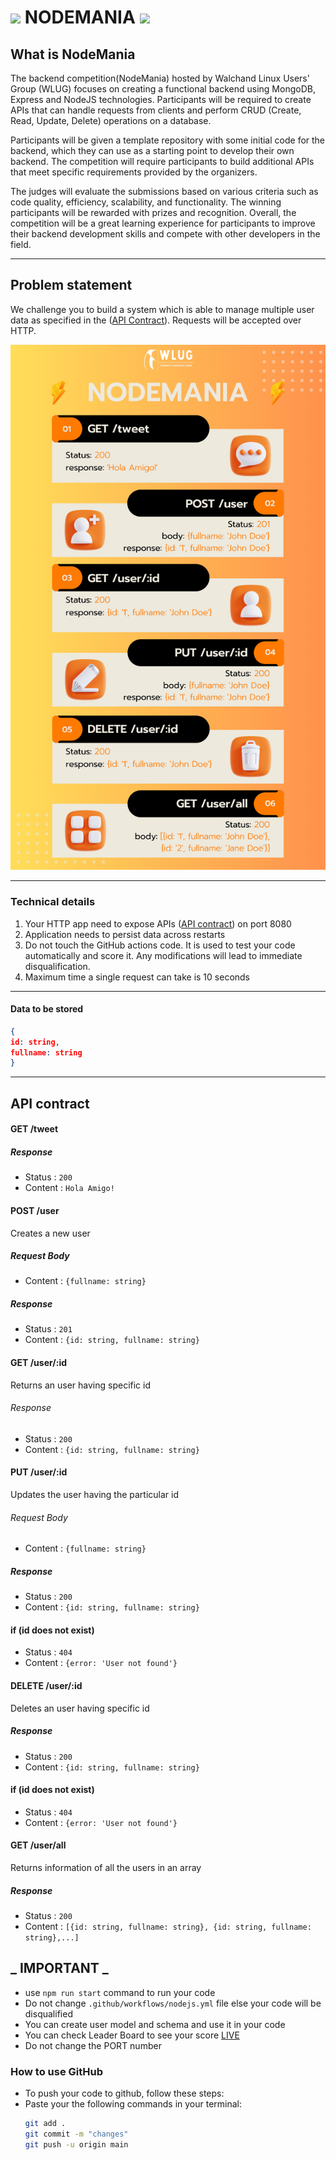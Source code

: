 <div>
  <h1> <img src="https://res.cloudinary.com/ravikjha7/image/upload/v1682837647/Tweet_hzikla.png" width="17"/> NODEMANIA <img src="https://res.cloudinary.com/ravikjha7/image/upload/v1682837647/Tweet_hzikla.png" width="17"/></h1>
</div>

## What is NodeMania

The backend competition(NodeMania) hosted by Walchand Linux Users' Group (WLUG) focuses on creating a functional backend using MongoDB, Express and NodeJS technologies. Participants will be required to create APIs that can handle requests from clients and perform CRUD (Create, Read, Update, Delete) operations on a database.

Participants will be given a template repository with some initial code for the backend, which they can use as a starting point to develop their own backend. The competition will require participants to build additional APIs that meet specific requirements provided by the organizers.

The judges will evaluate the submissions based on various criteria such as code quality, efficiency, scalability, and functionality. The winning participants will be rewarded with prizes and recognition. Overall, the competition will be a great learning experience for participants to improve their backend development skills and compete with other developers in the field.

---

## Problem statement

We challenge you to build a system which is able to manage multiple user data as specified in the ([API Contract](#api-contract)). Requests will be accepted over HTTP.

![NodeMania Guide](https://github.com/Walchand-Linux-Users-Group/TechnoGameQue/blob/main/assets/NodeMania.png)

---

### Technical details

1. Your HTTP app need to expose APIs ([API contract](#api-contract)) on port 8080
2. Application needs to persist data across restarts
3. Do not touch the GitHub actions code. It is used to test your code automatically and score it. Any modifications will lead to immediate disqualification.
4. Maximum time a single request can take is 10 seconds

---

#### Data to be stored

```json
{
id: string,
fullname: string
}
```

---

## API contract

#### GET /tweet

##### Response

- Status : `200`
- Content : `Hola Amigo!`

#### POST /user

Creates a new user

##### Request Body

- Content : `{fullname: string}`

##### Response

- Status : `201`
- Content : `{id: string, fullname: string}`

#### GET /user/:id

Returns an user having specific id

###### Response

- Status : `200`
- Content : `{id: string, fullname: string}`

#### PUT /user/:id

Updates the user having the particular id

###### Request Body

- Content : `{fullname: string}`

##### Response

- Status : `200`
- Content : `{id: string, fullname: string}`

#### if (id does not exist)

- Status : `404`
- Content : `{error: 'User not found'}`

#### DELETE /user/:id

Deletes an user having specific id

##### Response

- Status : `200`
- Content : `{id: string, fullname: string}`

#### if (id does not exist)

- Status : `404`
- Content : `{error: 'User not found'}`

#### GET /user/all

Returns information of all the users in an array

##### Response

- Status : `200`
- Content : `[{id: string, fullname: string}, {id: string, fullname: string},...]`

## _ IMPORTANT _

- use `npm run start` command to run your code
- Do not change `.github/workflows/nodejs.yml` file else your code will be disqualified
- You can create user model and schema and use it in your code
- You can check Leader Board to see your score [LIVE](https://technogames-2021.herokuapp.com/leaderboard)
- Do not change the PORT number

### How to use GitHub

- To push your code to github, follow these steps:
- Paste your the following commands in your terminal:
  ```bash
  git add .
  git commit -m "changes"
  git push -u origin main
  ```
